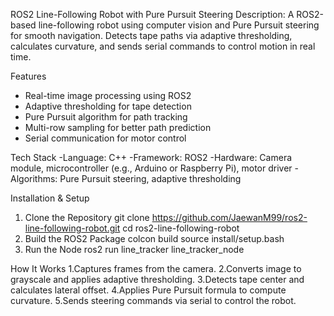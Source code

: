 ROS2 Line-Following Robot with Pure Pursuit Steering
Description:
A ROS2-based line-following robot using computer vision and Pure Pursuit steering for smooth navigation. Detects tape paths via adaptive thresholding, calculates curvature, and sends serial commands to control motion in real time.

Features
- Real-time image processing using ROS2
- Adaptive thresholding for tape detection
- Pure Pursuit algorithm for path tracking
- Multi-row sampling for better path prediction
- Serial communication for motor control

Tech Stack
-Language: C++
-Framework: ROS2
-Hardware: Camera module, microcontroller (e.g., Arduino or Raspberry Pi), motor driver
-Algorithms: Pure Pursuit steering, adaptive thresholding

Installation & Setup
1. Clone the Repository
   git clone https://github.com/JaewanM99/ros2-line-following-robot.git
   cd ros2-line-following-robot
2. Build the ROS2 Package
   colcon build
   source install/setup.bash
3. Run the Node
   ros2 run line_tracker line_tracker_node
   
How It Works
1.Captures frames from the camera.
2.Converts image to grayscale and applies adaptive thresholding.
3.Detects tape center and calculates lateral offset.
4.Applies Pure Pursuit formula to compute curvature.
5.Sends steering commands via serial to control the robot.

